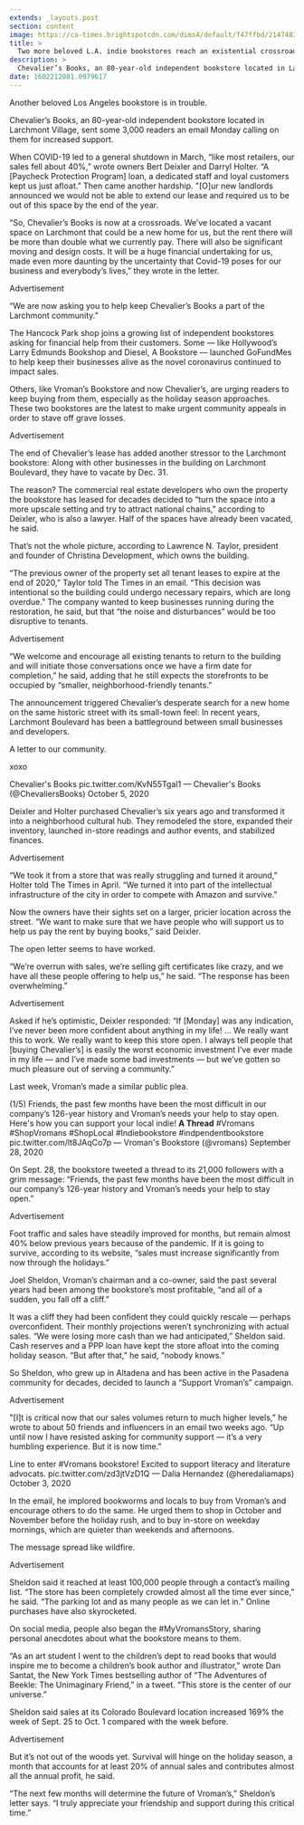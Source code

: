 ```yaml
--- 
extends: _layouts.post 
section: content 
image: https://ca-times.brightspotcdn.com/dims4/default/f47ffbd/2147483647/strip/true/crop/6667x3500+0+490/resize/1200x630!/quality/90/?url=https%3A%2F%2Fcalifornia-times-brightspot.s3.amazonaws.com%2F12%2F4d%2F0e02241af997fdfa35e86a30b20a%2Fimg-la-photos-1staff-463-2-1-gu5qi2no.jpg 
title: > 
  Two more beloved L.A. indie bookstores reach an existential crossroads 
description: > 
  Chevalier’s Books, an 80-year-old independent bookstore located in Larchmont Village, sent some 3,000 readers an email Monday calling on them for increased support.“So, Chevalier’s Books is now at a crossroads.Others, like Vroman’s Bookstore and now Chevalier’s, are urging readers to keep buying from them, especially as the holiday season approaches.xoxoChevalier's Books pic.twitter.com/KvN55TgaI1 — Chevalier's Books (@ChevaliersBooks) October 5, 2020Deixler and Holter purchased Chevalier’s six years ago and transformed it into a neighborhood cultural hub.But it is now time.”Line to enter #Vromans bookstore! 
date: 1602212081.0979617 
--- 
```

Another beloved Los Angeles bookstore is in trouble.

Chevalier’s Books, an 80-year-old independent bookstore located in Larchmont Village, sent some 3,000 readers an email Monday calling on them for increased support.

When COVID-19 led to a general shutdown in March, “like most retailers, our sales fell about 40%,” wrote owners Bert Deixler and Darryl Holter. “A [Paycheck Protection Program] loan, a dedicated staff and loyal customers kept us just afloat.” Then came another hardship. "[O]ur new landlords announced we would not be able to extend our lease and required us to be out of this space by the end of the year.

“So, Chevalier’s Books is now at a crossroads. We’ve located a vacant space on Larchmont that could be a new home for us, but the rent there will be more than double what we currently pay. There will also be significant moving and design costs. It will be a huge financial undertaking for us, made even more daunting by the uncertainty that Covid-19 poses for our business and everybody’s lives,” they wrote in the letter.

Advertisement

“We are now asking you to help keep Chevalier’s Books a part of the Larchmont community.”

The Hancock Park shop joins a growing list of independent bookstores asking for financial help from their customers. Some — like Hollywood’s Larry Edmunds Bookshop and Diesel, A Bookstore — launched GoFundMes to help keep their businesses alive as the novel coronavirus continued to impact sales.

Others, like Vroman’s Bookstore and now Chevalier’s, are urging readers to keep buying from them, especially as the holiday season approaches. These two bookstores are the latest to make urgent community appeals in order to stave off grave losses.

Advertisement

The end of Chevalier’s lease has added another stressor to the Larchmont bookstore: Along with other businesses in the building on Larchmont Boulevard, they have to vacate by Dec. 31.

The reason? The commercial real estate developers who own the property the bookstore has leased for decades decided to “turn the space into a more upscale setting and try to attract national chains,” according to Deixler, who is also a lawyer. Half of the spaces have already been vacated, he said.

That’s not the whole picture, according to Lawrence N. Taylor, president and founder of Christina Development, which owns the building.

“The previous owner of the property set all tenant leases to expire at the end of 2020,” Taylor told The Times in an email. “This decision was intentional so the building could undergo necessary repairs, which are long overdue.” The company wanted to keep businesses running during the restoration, he said, but that “the noise and disturbances” would be too disruptive to tenants.

Advertisement

“We welcome and encourage all existing tenants to return to the building and will initiate those conversations once we have a firm date for completion,” he said, adding that he still expects the storefronts to be occupied by “smaller, neighborhood-friendly tenants.”

The announcement triggered Chevalier’s desperate search for a new home on the same historic street with its small-town feel: In recent years, Larchmont Boulevard has been a battleground between small businesses and developers.

A letter to our community.



xoxo

Chevalier's Books pic.twitter.com/KvN55TgaI1 — Chevalier's Books (@ChevaliersBooks) October 5, 2020

Deixler and Holter purchased Chevalier’s six years ago and transformed it into a neighborhood cultural hub. They remodeled the store, expanded their inventory, launched in-store readings and author events, and stabilized finances.

Advertisement

“We took it from a store that was really struggling and turned it around,” Holter told The Times in April. “We turned it into part of the intellectual infrastructure of the city in order to compete with Amazon and survive.”

Now the owners have their sights set on a larger, pricier location across the street. “We want to make sure that we have people who will support us to help us pay the rent by buying books,” said Deixler.

The open letter seems to have worked.

“We’re overrun with sales, we’re selling gift certificates like crazy, and we have all these people offering to help us,” he said. “The response has been overwhelming.”

Advertisement

Asked if he’s optimistic, Deixler responded: “If [Monday] was any indication, I’ve never been more confident about anything in my life! ... We really want this to work. We really want to keep this store open. I always tell people that [buying Chevalier’s] is easily the worst economic investment I’ve ever made in my life — and I’ve made some bad investments — but we’ve gotten so much pleasure out of serving a community.”

Last week, Vroman’s made a similar public plea.

(1/5) Friends, the past few months have been the most difficult in our company’s 126-year history and Vroman’s needs your help to stay open. Here's how you can support your local indie! **A Thread** #Vromans #ShopVromans #ShopLocal #Indiebookstore #indpendentbookstore pic.twitter.com/lt8JAqCo7p — Vroman's Bookstore (@vromans) September 28, 2020

On Sept. 28, the bookstore tweeted a thread to its 21,000 followers with a grim message: “Friends, the past few months have been the most difficult in our company’s 126-year history and Vroman’s needs your help to stay open.”

Advertisement

Foot traffic and sales have steadily improved for months, but remain almost 40% below previous years because of the pandemic. If it is going to survive, according to its website, “sales must increase significantly from now through the holidays.”

Joel Sheldon, Vroman’s chairman and a co-owner, said the past several years had been among the bookstore’s most profitable, “and all of a sudden, you fall off a cliff.”

It was a cliff they had been confident they could quickly rescale — perhaps overconfident. Their monthly projections weren’t synchronizing with actual sales. “We were losing more cash than we had anticipated,” Sheldon said. Cash reserves and a PPP loan have kept the store afloat into the coming holiday season. “But after that,” he said, “nobody knows.”

So Sheldon, who grew up in Altadena and has been active in the Pasadena community for decades, decided to launch a “Support Vroman’s” campaign.

Advertisement

"[I]t is critical now that our sales volumes return to much higher levels,” he wrote to about 50 friends and influencers in an email two weeks ago. “Up until now I have resisted asking for community support — it’s a very humbling experience. But it is now time.”

Line to enter #Vromans bookstore! Excited to support literacy and literature advocats. pic.twitter.com/zd3jtVzD1Q — Dalia Hernandez (@heredaliamaps) October 3, 2020

In the email, he implored bookworms and locals to buy from Vroman’s and encourage others to do the same. He urged them to shop in October and November before the holiday rush, and to buy in-store on weekday mornings, which are quieter than weekends and afternoons.

The message spread like wildfire.

Advertisement

Sheldon said it reached at least 100,000 people through a contact’s mailing list. “The store has been completely crowded almost all the time ever since,” he said. “The parking lot and as many people as we can let in.” Online purchases have also skyrocketed.

On social media, people also began the #MyVromansStory, sharing personal anecdotes about what the bookstore means to them.

“As an art student I went to the children’s dept to read books that would inspire me to become a children’s book author and illustrator,” wrote Dan Santat, the New York Times bestselling author of “The Adventures of Beekle: The Unimaginary Friend,” in a tweet. “This store is the center of our universe.”

Sheldon said sales at its Colorado Boulevard location increased 169% the week of Sept. 25 to Oct. 1 compared with the week before.

Advertisement

But it’s not out of the woods yet. Survival will hinge on the holiday season, a month that accounts for at least 20% of annual sales and contributes almost all the annual profit, he said.

“The next few months will determine the future of Vroman’s,” Sheldon’s letter says. “I truly appreciate your friendship and support during this critical time.”
